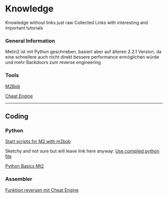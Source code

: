 # Knowledge
Knowledge without links just raw
Collected Links with interesting and important tutorials

### General Information
Metin2 ist mit Python geschrieben, basiert aber auf älteren 2.2.1 Version, da eine schnellere auch nicht direkt bessere performance ermöglichen würde und mehr Backdoors zum reverse engineering


### Tools

[M2Bob](https://m2bob.net/?s=h)

[Cheat Engine](https://www.cheatengine.org)

---

## Coding

### Python
[Start scripts for M2 with m2bob](https://m2bob-forum.net/index.php/Thread/30449-How-To-M2bob-Python)

Sketchy and not sure but will leave link here anyway:
[Use compiled python file](https://metin2.dev/board/index.php?/topic/575-howto-use-compiled-python-files/)

[Python Basics Mt2](https://www.elitepvpers.com/forum/metin2-pserver-guides-strategies/2194722-howto-learn-python-metin2-starting-up-your-first-bot.html)


### Assembler
[Funktion reversen mit Cheat Engine](https://www.elitepvpers.com/forum/metin2-guides-templates/4063434-how-metin2-funktionen-reversen.html)


